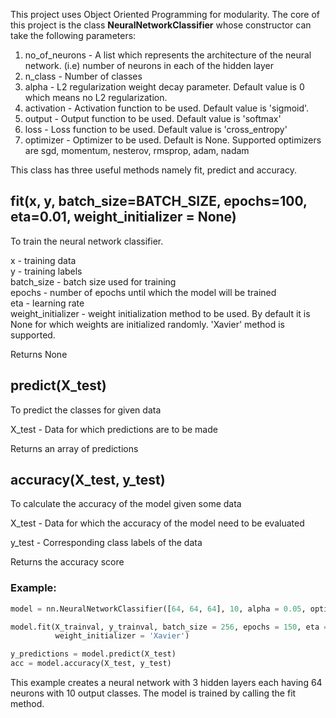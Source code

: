 This project uses Object Oriented Programming for modularity.
The core of this project is the class **NeuralNetworkClassifier** whose constructor can take the following parameters:

1. no_of_neurons - A list which represents the architecture of the neural network. (i.e) number of neurons in each of the hidden layer
2. n_class - Number of classes
3. alpha - L2 regularization weight decay parameter. Default value is 0 which means no L2 regularization.
4. activation - Activation function to be used. Default value is 'sigmoid'.
5. output - Output function to be used. Default value is 'softmax'
6. loss - Loss function to be used. Default value is 'cross_entropy'
7. optimizer - Optimizer to be used. Default is None. Supported optimizers are sgd, momentum, nesterov, rmsprop, adam, nadam
	
This class has three useful methods namely fit, predict and accuracy.

## fit(x, y, batch_size=BATCH_SIZE, epochs=100, eta=0.01, weight_initializer = None)
To train the neural network classifier.

x - training data  
y - training labels  
batch_size - batch size used for training  
epochs - number of epochs until which the model will be trained  
eta - learning rate  
weight_initializer - weight initialization method to be used. By default it is None for which weights are initialized randomly. 'Xavier' method is supported.  

Returns None

## predict(X_test)
To predict the classes for given data

X_test - Data for which predictions are to be made

Returns an array of predictions

## accuracy(X_test, y_test)
To calculate the accuracy of the model given some data

X_test - Data for which the accuracy of the model need to be evaluated

y_test - Corresponding class labels of the data  

Returns the accuracy score


### Example:
``` python
model = nn.NeuralNetworkClassifier([64, 64, 64], 10, alpha = 0.05, optimizer = 'adam')

model.fit(X_trainval, y_trainval, batch_size = 256, epochs = 150, eta = 0.001, 
          weight_initializer = 'Xavier')

y_predictions = model.predict(X_test)
acc = model.accuracy(X_test, y_test)
```

This example creates a neural network with 3 hidden layers each having 64 neurons with 10 output classes. The model is trained by calling the fit method.
